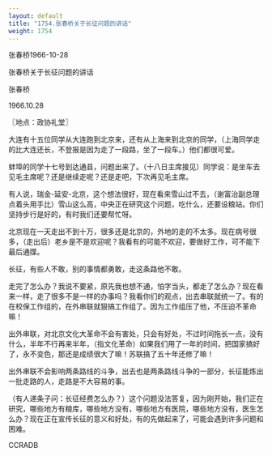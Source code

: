 ```yaml
---
layout: default
title: "1754.张春桥关于长征问题的讲话"
weight: 1754
---
```


张春桥1966-10-28

张春桥关于长征问题的讲话

张春桥

1966.10.28

〖地点：政协礼堂〗

大连有十五位同学从大连跑到北京来，还有从上海来到北京的同学，（上海同学走的比大连还长，不登报是因为走了一段路，坐了一段车。）他们都很可爱。

蚌埠的同学十七号到达通县，问题出来了。（十八日主席接见）同学说：是坐车去见毛主席呢？还是继续走呢？还是走吧，下次再见毛主席。

有人说，瑞金-延安-北京，这个想法很好，现在看来雪山过不去，（谢富治副总理点着头用手比）雪山这么高，中央正在研究这个问题，吃什么，还要设粮站。你们坚持步行是好的，有时我们还要帮忙呀。

北京现在一天走出不到十万，很多还是北京的，外地的走的不太多。现在病号很多，（走出后）老乡是不是欢迎呢？我看有的可能不欢迎，要做好工作，可不能下最后通牒。

长征，有些人不敢，别的事情都勇敢，走这条路他不敢。

走完了怎么办？我说不要紧，原先我也想不通，怕字当头，都走了怎么办？现在看来一样，走了很多不是一样的办事吗？我看你们的观点，出去串联就统一了。有的在校保工作组的，在外串联就狠搞工作组了。因为工作组压了他，不压迫不革命嘛！

出外串联，对北京文化大革命不会有害处，只会有好处，不过时间拖长一点，没有什么，半年不行再来半年，（指文化革命）如果我们用了一年的时间，把国家搞好了，永不变色，那还是成绩很大了嘛！苏联搞了五十年还修了嘛！

出外串联不会影响两条路线的斗争，出去也是两条路线斗争的一部分，长征能炼出一批走路的人，走路是不大容易的事。

（有人递条子问：长征经费怎么办？）这个问题没法答复，因为刚开始，我们正在研究，哪些地方有粮库，哪些地方没有，哪些地方有医院，哪些地方没有，医生怎么办？现在正在宣传长征的意义和好处，有的先做起来了，可能会遇到许多问题和困难。

CCRADB

